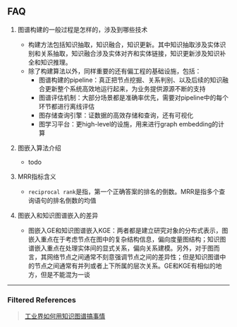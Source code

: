 ## FAQ
1. 图谱构建的一般过程是怎样的，涉及到哪些技术
    - 构建方法包括知识抽取，知识融合，知识更新。其中知识抽取涉及实体识别和关系抽取，知识融合涉及实体对齐和实体链接，知识更新涉及知识补全和知识推理。
    - 除了构建算法以外，同样重要的还有偏工程的基础设施，包括：
        - 图谱构建的pipeline：真正把节点挖掘、关系判别、以及后续的知识融合更新整个系统高效地运行起来，为业务提供源源不断的支持
        - 图谱评估机制：大部分场景都是准确率优先，需要对pipeline中的每个环节都进行离线评估
        - 图存储查询引擎：证数据的高效存储和查询，还有可视化
        - 图学习平台：更high-level的设施，用来进行graph embedding的计算

2. 图嵌入算法介绍
    - todo
    
3. MRR指标含义
    - `reciprocal rank`是指，第一个正确答案的排名的倒数。MRR是指多个查询语句的排名倒数的均值
    
4. 图嵌入和知识图谱嵌入的差异
    - 图嵌入GE和知识图谱嵌入KGE：两者都是建立研究对象的分布式表示，图嵌入重点在于考虑节点在图中的复杂结构信息，偏向度量图结构；知识图谱嵌入重点在处理实体间的显式关系，偏向关系建模。另外，对于图而言，其网络节点之间通常不刻意强调节点之间的差异性；但是知识图谱中的节点之间通常有并列或者上下所属的层次关系。GE和KGE有相似的地方，但是不能混为一谈

---
### Filtered References
> [工业界如何用知识图谱搞事情](https://mp.weixin.qq.com/s/A3fllGoU16hOmVH_SJS0MQ)